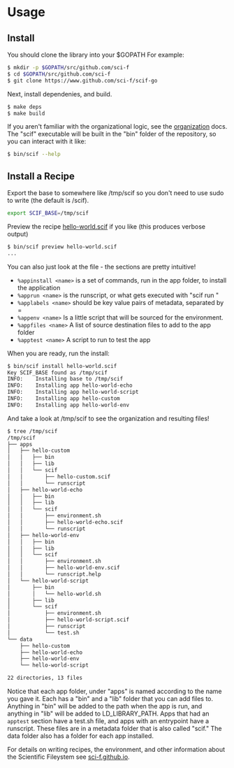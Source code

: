 # Usage

## Install

You should clone the library into your $GOPATH For example:

```bash
$ mkdir -p $GOPATH/src/github.com/sci-f
$ cd $GOPATH/src/github.com/sci-f
$ git clone https://www.github.com/sci-f/scif-go
```

Next, install dependenies, and build.

```bash
$ make deps
$ make build
```

If you aren't familiar with the organizational logic, see the [organization](organization.md) docs.
The "scif" executable will be built in the "bin" folder of the repository, so you
can interact with it like:

```bash
$ bin/scif --help
```

## Install a Recipe

Export the base to somewhere like /tmp/scif so you don't need to use sudo to write (the default is /scif).

```bash
export SCIF_BASE=/tmp/scif
```

Preview the recipe [hello-world.scif](../hello-world.scif) if you like (this produces verbose output)

```bash
$ bin/scif preview hello-world.scif
...
```

You can also just look at the file - the sections are pretty intuitive!

 - `%appinstall <name>` is a set of commands, run in the app folder, to install the application
 - `%apprun <name>` is the runscript, or what gets executed with "scif run <name>"
 - `%applabels <name>` should be key value pairs of metadata, separated by =
 - `%appenv <name>` Is a little script that will be sourced for the environment.
 - `%appfiles <name>` A list of source destination files to add to the app folder
 - `%apptest <name>` A script to run to test the app

When you are ready, run the install:

```bash
$ bin/scif install hello-world.scif 
Key SCIF_BASE found as /tmp/scif
INFO:    Installing base to /tmp/scif
INFO:    Installing app hello-world-echo
INFO:    Installing app hello-world-script
INFO:    Installing app hello-custom
INFO:    Installing app hello-world-env
```

And take a look at /tmp/scif to see the organization and resulting files!

```bash
$ tree /tmp/scif
/tmp/scif
├── apps
│   ├── hello-custom
│   │   ├── bin
│   │   ├── lib
│   │   └── scif
│   │       ├── hello-custom.scif
│   │       └── runscript
│   ├── hello-world-echo
│   │   ├── bin
│   │   ├── lib
│   │   └── scif
│   │       ├── environment.sh
│   │       ├── hello-world-echo.scif
│   │       └── runscript
│   ├── hello-world-env
│   │   ├── bin
│   │   ├── lib
│   │   └── scif
│   │       ├── environment.sh
│   │       ├── hello-world-env.scif
│   │       └── runscript.help
│   └── hello-world-script
│       ├── bin
│       │   └── hello-world.sh
│       ├── lib
│       └── scif
│           ├── environment.sh
│           ├── hello-world-script.scif
│           ├── runscript
│           └── test.sh
└── data
    ├── hello-custom
    ├── hello-world-echo
    ├── hello-world-env
    └── hello-world-script

22 directories, 13 files
```

Notice that each app folder, under "apps" is named according to the name you gave it.
Each has a "bin" and a "lib" folder that you can add files to. Anything in "bin" will
be added to the path when the app is run, and anything in "lib" will be added to LD_LIBRARY_PATH.
Apps that had an `apptest` section have a test.sh file, and apps with an entrypoint have a
runscript. These files are in a metadata folder that is also called "scif." The data folder
also has a folder for each app installed.

For details on writing recipes, the environment, and other information about the
Scientific Fileystem see [sci-f.github.io](https://sci-f.github.io).
